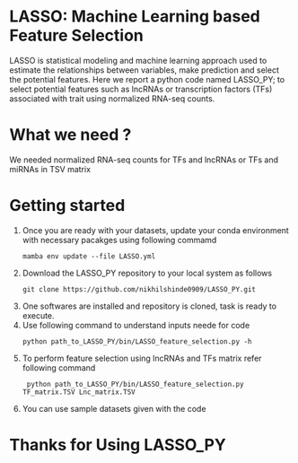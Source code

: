 # LASSO: Machine Learning based Feature Selection
LASSO is statistical modeling and machine learning approach used to estimate the relationships between variables, make prediction and select the potential features. Here we report a python code named LASSO_PY; to select potential features such as lncRNAs or transcription factors (TFs) associated with trait using normalized RNA-seq counts.

# What we need ?
We needed normalized RNA-seq counts for TFs and lncRNAs or TFs and miRNAs in TSV matrix

# Getting started 
1. Once you are ready with your datasets, update your conda environment with necessary pacakges using following commamd
   ```
   mamba env update --file LASSO.yml
   ```
2. Download the LASSO_PY repository to your local system as follows
   ```
   git clone https://github.com/nikhilshinde0909/LASSO_PY.git
   ```
3. One softwares are installed and repository is cloned, task is ready to execute.
4. Use following command to understand inputs neede for code
   ```
   python path_to_LASSO_PY/bin/LASSO_feature_selection.py -h
   ```
5. To perform feature selection using lncRNAs and TFs matrix refer following command
   ```
    python path_to_LASSO_PY/bin/LASSO_feature_selection.py TF_matrix.TSV Lnc_matrix.TSV
   ```
6. You can use sample datasets given with the code


# Thanks for Using LASSO_PY
